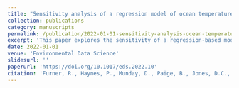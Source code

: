 ```yaml
---
title: "Sensitivity analysis of a regression model of ocean temperature"
collection: publications
category: manuscripts
permalink: /publication/2022-01-01-sensitivity-analysis-ocean-temperature
excerpt: 'This paper explores the sensitivity of a regression-based model of ocean temperature to its inputs, revealing that the model heavily relies on variables tied to physical processes, such as currents and density, while requiring nonlinear interactions to exhibit meaningful skill.'
date: 2022-01-01
venue: 'Environmental Data Science'
slidesurl: ''
paperurl: 'https://doi.org/10.1017/eds.2022.10'
citation: 'Furner, R., Haynes, P., Munday, D., Paige, B., Jones, D.C., and Shuckburgh, E. (2022). "Sensitivity analysis of a regression model of ocean temperature." <i>Environmental Data Science</i>, Vol. 1, e11. \href{https://doi.org/10.1017/eds.2022.10}{https://doi.org/10.1017/eds.2022.10}'
---
```

